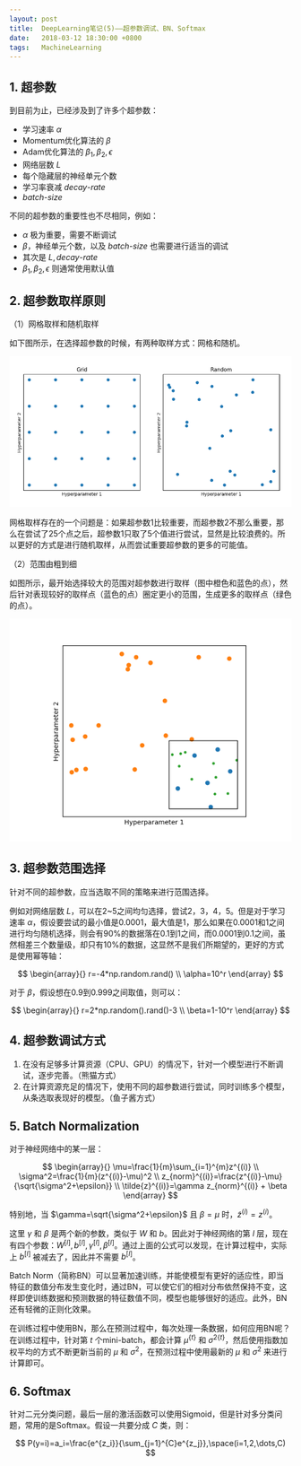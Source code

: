 ```yaml
---
layout: post
title:  DeepLearning笔记(5)——超参数调试、BN、Softmax
date:   2018-03-12 18:30:00 +0800
tags:   MachineLearning
---
```


## 1. 超参数

到目前为止，已经涉及到了许多个超参数：

- 学习速率 $\alpha$
- Momentum优化算法的 $\beta$
- Adam优化算法的 $\beta_1,\beta_2,\epsilon$
- 网络层数 $L$
- 每个隐藏层的神经单元个数
- 学习率衰减 $decay\text{-}rate$
- $batch\text{-}size$

不同的超参数的重要性也不尽相同，例如：

- $\alpha$ 极为重要，需要不断调试
- $\beta$，神经单元个数，以及 $batch\text{-}size$ 也需要进行适当的调试
- 其次是 $L,decay\text{-}rate$
- $\beta_1,\beta_2,\epsilon$ 则通常使用默认值

## 2. 超参数取样原则

（1）网格取样和随机取样

如下图所示，在选择超参数的时候，有两种取样方式：网格和随机。

![](./img/2018/03/12/5-1.png)

网格取样存在的一个问题是：如果超参数1比较重要，而超参数2不那么重要，那么在尝试了25个点之后，超参数1只取了5个值进行尝试，显然是比较浪费的。所以更好的方式是进行随机取样，从而尝试重要超参数的更多的可能值。

（2）范围由粗到细

如图所示，最开始选择较大的范围对超参数进行取样（图中橙色和蓝色的点），然后针对表现较好的取样点（蓝色的点）圈定更小的范围，生成更多的取样点（绿色的点）。

![](./img/2018/03/12/5-2.png)

## 3. 超参数范围选择

针对不同的超参数，应当选取不同的策略来进行范围选择。

例如对网络层数 $L$，可以在2~5之间均匀选择，尝试2，3，4，5。但是对于学习速率 $\alpha$，假设要尝试的最小值是0.0001，最大值是1，那么如果在0.0001和1之间进行均匀随机选择，则会有90%的数据落在0.1到1之间，而0.0001到0.1之间，虽然相差三个数量级，却只有10%的数据，这显然不是我们所期望的，更好的方式是使用幂等轴：

$$
\begin{array}{}
r=-4*np.random.rand() \\
\alpha=10^r
\end{array}
$$

对于 $\beta$，假设想在0.9到0.999之间取值，则可以：

$$
\begin{array}{}
r=2*np.random().rand()-3 \\
\beta=1-10^r
\end{array}
$$

## 4. 超参数调试方式

1. 在没有足够多计算资源（CPU、GPU）的情况下，针对一个模型进行不断调试，逐步完善。（熊猫方式）
2. 在计算资源充足的情况下，使用不同的超参数进行尝试，同时训练多个模型，从条选取表现好的模型。（鱼子酱方式）

## 5. Batch Normalization

对于神经网络中的某一层：

$$
\begin{array}{}
\mu=\frac{1}{m}\sum_{i=1}^{m}z^{(i)} \\
\sigma^2=\frac{1}{m}(z^{(i)}-\mu)^2 \\
z_{norm}^{(i)}=\frac{z^{(i)}-\mu}{\sqrt{\sigma^2+\epsilon}} \\
\tilde{z}^{(i)}=\gamma z_{norm}^{(i)} + \beta
\end{array}
$$

特别地，当 $\gamma=\sqrt{\sigma^2+\epsilon}$ 且 $\beta=\mu$ 时，$\tilde{z}^{(i)}=z^{(i)}$。

这里 $\gamma$ 和 $\beta$ 是两个新的参数，类似于 $W$ 和 $b$。因此对于神经网络的第 $l$ 层，现在有四个参数：$W^{[l]},b^{[l]},\gamma^{[l]},\beta^{[l]}$。通过上面的公式可以发现，在计算过程中，实际上 $b^{[l]}$ 被减去了，因此并不需要 $b^{[l]}$。

Batch Norm（简称BN）可以显著加速训练，并能使模型有更好的适应性，即当特征的数值分布发生变化时，通过BN，可以使它们的相对分布依然保持不变，这样即使训练数据和预测数据的特征数值不同，模型也能够很好的适应。此外，BN还有轻微的正则化效果。

在训练过程中使用BN，那么在预测过程中，每次处理一条数据，如何应用BN呢？在训练过程中，针对第 $t$ 个mini-batch，都会计算 $\mu^{\{t\}}$ 和 ${\sigma^2}^{\{t\}}$，然后使用指数加权平均的方式不断更新当前的 $\mu$ 和 $\sigma^2$，在预测过程中使用最新的 $\mu$ 和 $\sigma^2$ 来进行计算即可。

## 6. Softmax

针对二元分类问题，最后一层的激活函数可以使用Sigmoid，但是针对多分类问题，常用的是Softmax。假设一共要分成 $C$ 类，则：

$$
P(y=i)=a_i=\frac{e^{z_i}}{\sum_{j=1}^{C}e^{z_j}},\space(i=1,2,\dots,C)
$$
